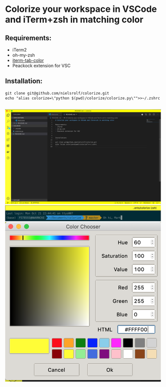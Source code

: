 # Colorize your workspace in VSCode and iTerm+zsh in matching color

## Requirements:
- iTerm2
- oh-my-zsh
- [iterm-tab-color](https://github.com/bernardop/iterm-tab-color-oh-my-zsh)
- Peackock extension for VSC


## Installation:
```
git clone git@github.com/nielsrolf/colorize.git
echo "alias colorize=\"python $(pwd)/colorize/colorize.py\"">>~/.zshrc
```

##
![VSC](https://raw.githubusercontent.com/nielsrolf/colorize/master/demo/vsc.png)
![iterm](https://raw.githubusercontent.com/nielsrolf/colorize/master/demo/iterm.png)
![picker](https://raw.githubusercontent.com/nielsrolf/colorize/master/demo/picker.png)
